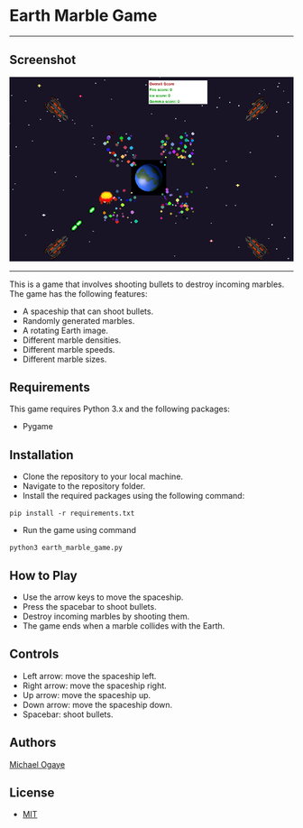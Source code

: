 # Earth Marble Game
---
 ## Screenshot
 ![Earth_Marble](./resources/earthmarble.png)

 ---
This is a game that involves shooting bullets to destroy incoming marbles. The game has the following features:
- A spaceship that can shoot bullets.
- Randomly generated marbles.
- A rotating Earth image.
- Different marble densities.
- Different marble speeds.
- Different marble sizes.

## Requirements
This game requires Python 3.x and the following packages:

- Pygame

## Installation
- Clone the repository to your local machine.
- Navigate to the repository folder.
- Install the required packages using the following command:
```
pip install -r requirements.txt
```
- Run the game using command
```
python3 earth_marble_game.py

```

## How to Play
- Use the arrow keys to move the spaceship.
- Press the spacebar to shoot bullets.
- Destroy incoming marbles by shooting them.
- The game ends when a marble collides with the Earth.

## Controls
- Left arrow: move the spaceship left.
- Right arrow: move the spaceship right.
- Up arrow: move the spaceship up.
- Down arrow: move the spaceship down.
- Spacebar: shoot bullets.

## Authors
[Michael Ogaye](https://devpost.com/hogaeymic?ref_content=user-portfolio&ref_feature=portfolio&ref_medium=global-nav)

## License
 - [MIT](LICENSE)


